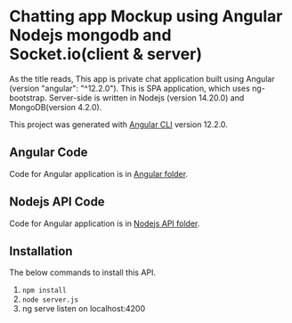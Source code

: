 # Chatting app Mockup using Angular Nodejs mongodb and Socket.io(client & server)

As the title reads, This app is private chat application built using Angular (version "angular": "^12.2.0"). This is SPA application, which uses ng-bootstrap. Server-side is written in Nodejs (version 14.20.0) and MongoDB(version 4.2.0).

This project was generated with [Angular CLI](https://github.com/angular/angular-cli) version 12.2.0.

## Angular Code
Code for Angular application is in [Angular folder](https://github.com/trextozyne/chat-app-mockup/tree/main/Angular%20App/src).

## Nodejs API Code
Code for Angular application is in [Nodejs API folder](https://github.com/trextozyne/chat-app-mockup/tree/main/server-api).

## Installation 
The below commands to install this API.
1. `npm install`
2. `node server.js`
3. ng serve listen on localhost:4200
